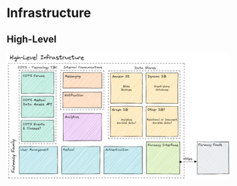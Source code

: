 # Infrastructure

## High-Level

![high-level-infrastructure](../../assets/diagrams/high-level-infrastructure.png)